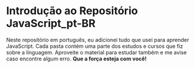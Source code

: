 <h1>Introdução ao Repositório JavaScript_pt-BR</h1>

<p>Neste repositório em português, eu adicionei tudo que usei para aprender JavaScript. Cada pasta contém uma parte dos estudos e cursos que fiz sobre a linguagem. Aproveite o material para estudar também e me avise caso encontre algum erro. <strong>Que a força esteja com você!</strong></p>
